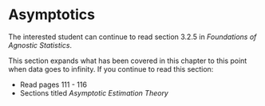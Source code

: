 # Asymptotics 

The interested student can continue to read section 3.2.5 in *Foundations of Agnostic Statistics*. 

This section expands what has been covered in this chapter to this point when data goes to infinity. If you continue to read this section: 

- Read pages 111 - 116
- Sections titled *Asymptotic Estimation Theory* 
